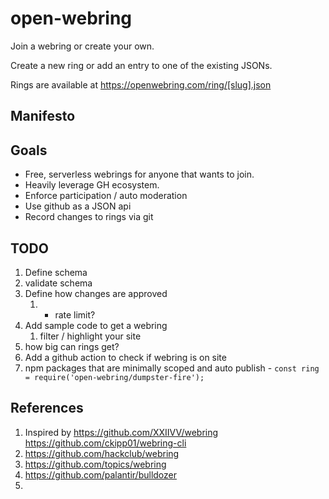 # open-webring

Join a webring or create your own.

Create a new ring or add an entry to one of the existing JSONs.

Rings are available at https://openwebring.com/ring/[slug].json

## Manifesto

## Goals

- Free, serverless webrings for anyone that wants to join.
- Heavily leverage GH ecosystem.
- Enforce participation / auto moderation
- Use github as a JSON api
- Record changes to rings via git

## TODO

1. Define schema
2. validate schema
3. Define how changes are approved
   1. - rate limit?
4. Add sample code to get a webring
   1. filter / highlight your site
5. how big can rings get?
6. Add a github action to check if webring is on site
7. npm packages that are minimally scoped and auto publish - `const ring = require('open-webring/dumpster-fire');`

## References

1. Inspired by https://github.com/XXIIVV/webring https://github.com/ckipp01/webring-cli
2. https://github.com/hackclub/webring
3. https://github.com/topics/webring
4. https://github.com/palantir/bulldozer
5. 